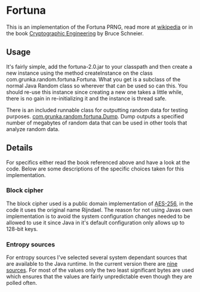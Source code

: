 # Fortuna

This is an implementation of the Fortuna PRNG, read more at [wikipedia][fortuna] or in the book [Cryptographic Engineering][ce] by Bruce Schneier.

## Usage

It's fairly simple, add the fortuna-2.0.jar to your classpath and then create a new instance using the method createInstance on the class com.grunka.random.fortuna.Fortuna. What you get is a subclass of the normal Java Random class so wherever that can be used so can this. You should re-use this instance since creating a new one takes a little while, there is no gain in re-initializing it and the instance is thread safe.

There is an included runnable class for outputting random data for testing purposes. [com.grunka.random.fortuna.Dump](https://github.com/grunka/Fortuna/blob/master/src/main/java/se/grunka/fortuna/tests/Dump.java). Dump outputs a specified number of megabytes of random data that can be used in other tools that analyze random data.

## Details

For specifics either read the book referenced above and have a look at the code. Below are some descriptions of the specific choices taken for this implementation.

### Block cipher

The block cipher used is a public domain implementation of [AES-256][aes256], in the code it uses the original name Rijndael. The reason for not using Javas own implementation is to avoid the system configuration changes needed to be allowed to use it since Java in it's default configuration only allows up to 128-bit keys.

### Entropy sources

For entropy sources I've selected several system dependant sources that are available to the Java runtime. In the current version there are [nine sources](entropy_sources). For most of the values only the two least significant bytes are used which ensures that the values are fairly unpredictable even though they are polled often.

[fortuna]: http://en.wikipedia.org/wiki/Fortuna_(PRNG)
[ce]: http://www.schneier.com/book-ce.html
[aes256]: http://en.wikipedia.org/wiki/Advanced_Encryption_Standard
[entropy_sources]: https://github.com/grunka/fortuna/tree/master/src/main/java/com/grunka/random/fortuna/entropy
